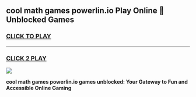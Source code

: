 
## cool math games powerlin.io Play Online 👋 Unblocked Games
<h3>
<a href="https://news.freeplayer.one?title=cool_math_games_powerlin.io&ref=17CMG">CLICK TO PLAY</a></h3>
<hr>

<h3>
<a href="https://news.freeplayer.one?title=cool_math_games_powerlin.io&ref=17CMG">CLICK 2 PLAY</a>
  
</h3>

<a href="https://news.freeplayer.one?title=cool_math_games_powerlin.io&ref=17CMG/"><img src="https://clearcache.store/games.png"></a>


**cool math games powerlin.io games unblocked: Your Gateway to Fun and Accessible Online Gaming**
